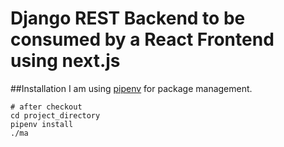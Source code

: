 # Django REST Backend to be consumed by a React Frontend using next.js
##Installation
I am using [pipenv](https://github.com/pypa/pipenv) for package management.
```
# after checkout
cd project_directory
pipenv install
./ma
```